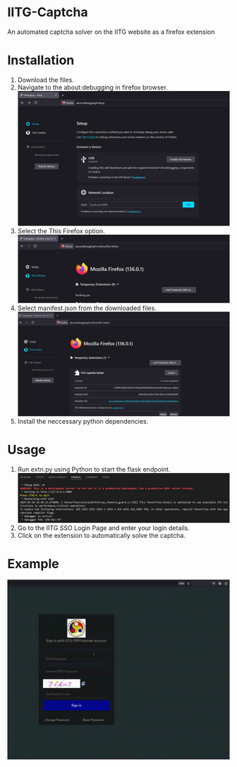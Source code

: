 # IITG-Captcha
An automated captcha solver on the IITG website as a firefox extension

# Installation

1) Download the files.
2) Navigate to the about:debugging in firefox browser.
![alt-text](https://github.com/avneesh10115/IITG-Captcha/blob/main/img1.jpg?raw=true)
3) Select the This Firefox option.
![alt-text](https://github.com/avneesh10115/IITG-Captcha/blob/main/img2.jpg?raw=true)
4) Select manifest.json from the downloaded files.
![alt-text](https://github.com/avneesh10115/IITG-Captcha/blob/main/img3.jpg?raw=true)
5) Install the neccessary python dependencies.

# Usage

1) Run extn.py using Python to start the flask endpoint.
![alt-text](https://github.com/avneesh10115/IITG-Captcha/blob/main/img4.jpg?raw=true)
2) Go to the IITG SSO Login Page and enter your login details.
3) Click on the extension to automatically solve the captcha.

# Example
![alt-text](https://github.com/avneesh10115/IITG-Captcha/blob/main/example.gif?raw=true)
